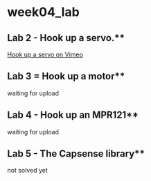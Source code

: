 # week04_lab

## Lab 2 - Hook up a servo.**
[Hook up a servo on Vimeo](https://vimeo.com/375115720)

## Lab 3 = Hook up a motor**
waiting for upload
## Lab 4 - Hook up an MPR121**
waiting for upload

## Lab 5 - The Capsense library**
not solved yet
